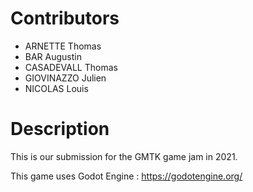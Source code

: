 # Contributors

  * ARNETTE Thomas
  * BAR Augustin
  * CASADEVALL Thomas
  * GIOVINAZZO Julien
  * NICOLAS Louis

# Description

This is our submission for the GMTK game jam in 2021.

This game uses Godot Engine : https://godotengine.org/